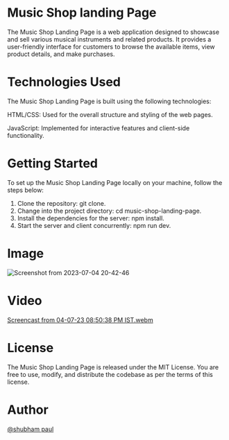 # Music Shop landing Page

The Music Shop Landing Page is a web application designed to showcase and sell various musical instruments and related products. It provides a user-friendly interface for customers to browse the available items, view product details, and make purchases.

# Technologies Used

The Music Shop Landing Page is built using the following technologies:

HTML/CSS: Used for the overall structure and styling of the web pages.

JavaScript: Implemented for interactive features and client-side functionality.

# Getting Started

To set up the Music Shop Landing Page locally on your machine, follow the steps below:

1. Clone the repository: git clone.
2. Change into the project directory: cd music-shop-landing-page.
3. Install the dependencies for the server: npm install.
4. Start the server and client concurrently: npm run dev.

# Image

![Screenshot from 2023-07-04 20-42-46](https://github.com/Shu12388y/Future.WebNet/assets/91714143/e862d069-bf34-424f-822f-ae24fd0d82db)






# Video

[Screencast from 04-07-23 08:50:38 PM IST.webm](https://github.com/Shu12388y/Future.WebNet/assets/91714143/33f5e610-fd41-4fcc-9315-8dd82e487fd3)

# License

The Music Shop Landing Page is released under the MIT License. You are free to use, modify, and distribute the codebase as per the terms of this license.

# Author

[@shubham paul](https://github.com/Shu12388y)
